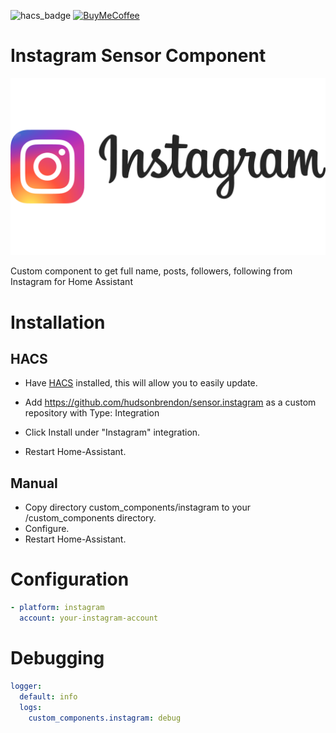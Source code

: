 ![hacs_badge](https://img.shields.io/badge/hacs-custom-orange.svg) [![BuyMeCoffee][buymecoffeebedge]][buymecoffee]

# Instagram Sensor Component

![logo.jpg](logo.png)

Custom component to get full name, posts, followers, following from Instagram for Home Assistant

# Installation

## HACS

- Have [HACS](https://hacs.xyz/) installed, this will allow you to easily update.

- Add https://github.com/hudsonbrendon/sensor.instagram as a custom repository with Type: Integration
- Click Install under "Instagram" integration.
- Restart Home-Assistant.

## Manual

- Copy directory custom_components/instagram to your <config dir>/custom_components directory.
- Configure.
- Restart Home-Assistant.

# Configuration

```yaml
- platform: instagram
  account: your-instagram-account
```

# Debugging

```yaml
logger:
  default: info
  logs:
    custom_components.instagram: debug
```

[buymecoffee]: https://www.buymeacoffee.com/hudsonbrendon
[buymecoffeebedge]: https://camo.githubusercontent.com/cd005dca0ef55d7725912ec03a936d3a7c8de5b5/68747470733a2f2f696d672e736869656c64732e696f2f62616467652f6275792532306d6525323061253230636f666665652d646f6e6174652d79656c6c6f772e737667
